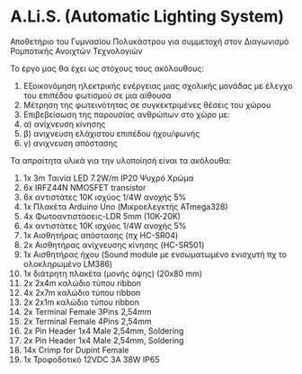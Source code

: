 # A.Li.S. (Automatic Lighting System)
Αποθετήριο του Γυμνασίου Πολυκάστρου για συμμετοχή στον Διαγωνισμό Ρομποτικής Ανοιχτών Τεχνολογιών

Το έργο μας θα έχει ως στόχους τους ακόλουθους:
1) Εξοικονόμηση ηλεκτρικής ενέργειας μιας σχολικής μονάδας με έλεγχο του επιπέδου φωτισμού σε μια αίθουσα
2) Μέτρηση της φωτεινότητας σε συγκεκτριμένες θέσεις του χώρου
3) Επιβεβείαωση της παρουσίας ανθρώπων στο χώρο με:
4) α) ανίχνευση κίνησης 
5) β) ανιχνευση ελάχιστου επιπέδου ήχου/φωνής
6) γ) ανιχνευση απόστασης

Τα απραίτητα υλικά για την υλοποίησή είναι τα ακόλουθα:


 1) 1x 3m Ταινία LED 7.2W/m IP20 Ψυχρό Χρώμα
 2) 6x IRFZ44N NMOSFET transistor
 3) 6x αντιστάτες 10K ισχύος 1/4W ανοχής 5%
 4) 1x Πλακέτα Arduino Uno (Μικροελεγκτής ATmega328)
 5) 4x Φωτοαντιστάσεις-LDR 5mm (10K-20K) 
 6) 4x αντιστάτες 10K ισχύος 1/4W ανοχής 5%
 7) 1x Αισθητήρας απόστασης (πχ HC-SR04)
 8) 2x Αισθητήρας ανίχνευσης κίνησης (HC-SR501)
 9) 1x Αισθητήρας ήχου (Sound module με ενσωματωμένο ενισχυτή πχ το ολοκληρωμένο LM386)
10) 1x διάτρητη πλακέτα (μονής όψης) (20x80 mm)
11) 2x 2x4m καλώδιο τύπου ribbon 
12) 4x 2x7m καλώδιο τύπου ribbon
13) 2x 2x1m καλώδιο τύπου ribbon
14) 2x Terminal Female 3Pins 2,54mm
15) 2x Terminal Female 4Pins 2,54mm
16) 2x Pin Header 1x4 Male 2,54mm, Soldering 
17) 2x Pin Header 1x4 Male 2,54mm, Soldering 
18) 14x Crimp for Dupint Female
19) 1x Τροφοδοτικό 12VDC 3A 38W IP65

